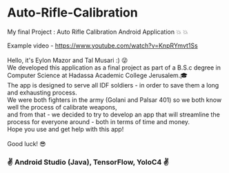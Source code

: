 # Auto-Rifle-Calibration
My final Project : Auto Rifle Calibration Android Application :boom: :boom:

Example video - https://www.youtube.com/watch?v=KnpRYmvt1Ss
<br/><br/>
Hello, it's Eylon Mazor and Tal Musari :) :stuck_out_tongue_winking_eye: <br/>
We developed this application as a final project as part of a B.S.c degree in Computer Science at Hadassa Academic College Jerusalem.:mortar_board: <br/>
The app is designed to serve all IDF soldiers - in order to save them a long and exhausting process.<br/>
We were both fighters in the army (Golani and Palsar 401) so we both know well the process of calibrate weapons,<br/>
and from that - we decided to try to develop an app that will streamline the process for everyone around - both in terms of time and money.<br/>
Hope you use and get help with this app!
<br/><br/>
Good luck! :sunglasses:

### :v: Android Studio (Java), TensorFlow, YoloC4 :v:

